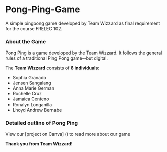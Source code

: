 # Pong-Ping-Game
A simple pingpong game developed by Team Wizzard as final requirement for the course FRELEC 102.

### About the Game
Pong Ping is a game developed by the Team Wizzard. It follows the general rules of a traditional Ping Pong game--but digital.

The **Team Wizzard** consists of **6 individuals**:
* Sophia Granado
* Jensen Sangalang
* Anna Marie German
* Rochelle Cruz
* Jamaica Centeno
* Ronalyn Longanilla
* Lhoyd Andrew Bernabe

### Detailed outline of Pong Ping
View our [project on Canva] () to read more about our game


**Thank you from Team Wizzard!**
